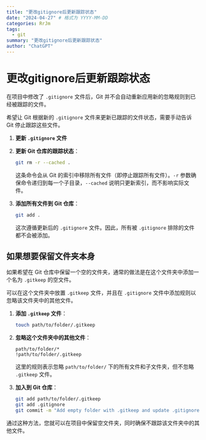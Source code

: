 ```yaml
---
title: "更改gitignore后更新跟踪状态"
date: "2024-04-27" # 格式为 YYYY-MM-DD
categories: RrJm
tags:
  - git
summary: "更改gitignore后更新跟踪状态"
author: "ChatGPT"
---
```


# 更改gitignore后更新跟踪状态

在项目中修改了 `.gitignore` 文件后，Git 并不会自动重新应用新的忽略规则到已经被跟踪的文件。

希望让 Git 根据新的 `.gitignore` 文件来更新已跟踪的文件状态，需要手动告诉 Git 停止跟踪这些文件。

1. **更新 `.gitignore` 文件**

2. **更新 Git 仓库的跟踪状态**：
   ```bash
   git rm -r --cached .
   ```
   这条命令会从 Git 的索引中移除所有文件（即停止跟踪所有文件）。`-r` 参数确保命令递归到每一个子目录，`--cached` 说明只更新索引，而不影响实际文件。

3. **添加所有文件到 Git 仓库**：
   ```bash
   git add .
   ```
   这次遵循更新后的 `.gitignore` 文件。因此，所有被 `.gitignore` 排除的文件都不会被添加。


## 如果想要保留文件夹本身

如果希望在 Git 仓库中保留一个空的文件夹，通常的做法是在这个文件夹中添加一个名为 `.gitkeep` 的空文件。

可以在这个文件夹中放置 `.gitkeep` 文件，并且在 `.gitignore` 文件中添加规则以忽略该文件夹中的其他文件。

1. **添加 `.gitkeep` 文件**：
   ```bash
   touch path/to/folder/.gitkeep
   ```

2. **忽略这个文件夹中的其他文件**：
   ```plaintext
   path/to/folder/*
   !path/to/folder/.gitkeep
   ```
   这里的规则表示忽略 `path/to/folder/` 下的所有文件和子文件夹，但不忽略 `.gitkeep` 文件。

3. **加入到 Git 仓库**：
   ```bash
   git add path/to/folder/.gitkeep
   git add .gitignore
   git commit -m "Add empty folder with .gitkeep and update .gitignore"
   ```

通过这种方法，您就可以在项目中保留空文件夹，同时确保不跟踪该文件夹中的其他文件。